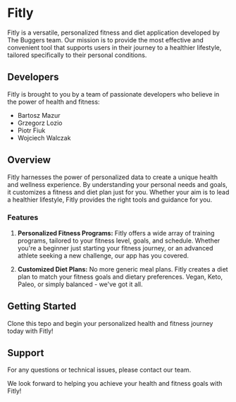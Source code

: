 # Fitly

Fitly is a versatile, personalized fitness and diet application developed by The Buggers team. Our mission is to provide the most effective and convenient tool that supports users in their journey to a healthier lifestyle, tailored specifically to their personal conditions.

## Developers

Fitly is brought to you by a team of passionate developers who believe in the power of health and fitness:

- Bartosz Mazur
- Grzegorz Lozio
- Piotr Fiuk
- Wojciech Walczak

## Overview

Fitly harnesses the power of personalized data to create a unique health and wellness experience. By understanding your personal needs and goals, it customizes a fitness and diet plan just for you. Whether your aim is to lead a healthier lifestyle, Fitly provides the right tools and guidance for you.

### Features

1. **Personalized Fitness Programs:** Fitly offers a wide array of training programs, tailored to your fitness level, goals, and schedule. Whether you're a beginner just starting your fitness journey, or an advanced athlete seeking a new challenge, our app has you covered.

2. **Customized Diet Plans:** No more generic meal plans. Fitly creates a diet plan to match your fitness goals and dietary preferences. Vegan, Keto, Paleo, or simply balanced - we've got it all.

## Getting Started

Clone this tepo and begin your personalized health and fitness journey today with Fitly!

## Support

For any questions or technical issues, please contact our team.

We look forward to helping you achieve your health and fitness goals with Fitly!
